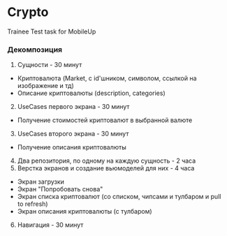# Crypto
Trainee Test task for MobileUp


### Декомпозиция
1. Сущности - 30 минут
  * Криптовалюта (Market, с id'шником, символом, ссылкой на изображение и тд)
  * Описание криптовалюты (description, categories)
2. UseCases первого экрана - 30 минут 
  * Получение стоимостей криптовалют в выбранной валюте
3. UseCases второго экрана - 30 минут
  * Получение описания криптовалюты
4. Два репозитория, по одному на каждую сущность - 2 часа
5. Верстка экранов и создание вьюмоделей для них - 4 часа
  * Экран загрузки
  * Экран "Попробовать снова"
  * Экран списка криптовалют (со списком, чипсами и тулбаром и pull to refresh)
  * Экран описания криптовалюты (с тулбаром)
6. Навигация - 30 минут
